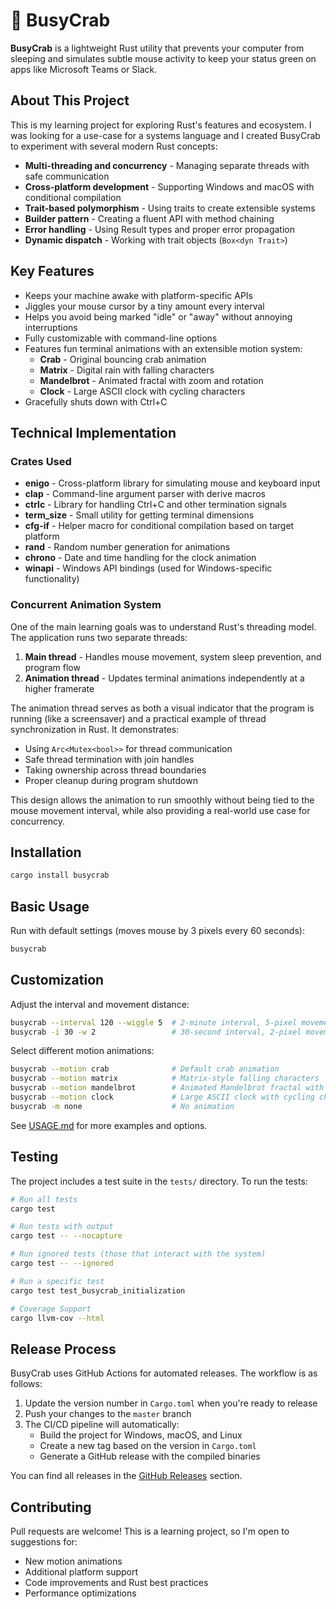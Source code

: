 # 🦀 BusyCrab

**BusyCrab** is a lightweight Rust utility that prevents your computer from sleeping and simulates subtle mouse activity to keep your status green on apps like Microsoft Teams or Slack.

## About This Project

This is my learning project for exploring Rust's features and ecosystem. I was looking for a use-case for a systems language and I created BusyCrab to experiment with several modern Rust concepts:

- **Multi-threading and concurrency** - Managing separate threads with safe communication
- **Cross-platform development** - Supporting Windows and macOS with conditional compilation
- **Trait-based polymorphism** - Using traits to create extensible systems
- **Builder pattern** - Creating a fluent API with method chaining
- **Error handling** - Using Result types and proper error propagation
- **Dynamic dispatch** - Working with trait objects (`Box<dyn Trait>`)

## Key Features

- Keeps your machine awake with platform-specific APIs  
- Jiggles your mouse cursor by a tiny amount every interval  
- Helps you avoid being marked "idle" or "away" without annoying interruptions  
- Fully customizable with command-line options
- Features fun terminal animations with an extensible motion system:
  - **Crab** - Original bouncing crab animation
  - **Matrix** - Digital rain with falling characters
  - **Mandelbrot** - Animated fractal with zoom and rotation
  - **Clock** - Large ASCII clock with cycling characters
- Gracefully shuts down with Ctrl+C

## Technical Implementation

### Crates Used

- **enigo** - Cross-platform library for simulating mouse and keyboard input
- **clap** - Command-line argument parser with derive macros
- **ctrlc** - Library for handling Ctrl+C and other termination signals
- **term_size** - Small utility for getting terminal dimensions
- **cfg-if** - Helper macro for conditional compilation based on target platform
- **rand** - Random number generation for animations
- **chrono** - Date and time handling for the clock animation
- **winapi** - Windows API bindings (used for Windows-specific functionality)

### Concurrent Animation System

One of the main learning goals was to understand Rust's threading model. The application runs two separate threads:

1. **Main thread** - Handles mouse movement, system sleep prevention, and program flow
2. **Animation thread** - Updates terminal animations independently at a higher framerate

The animation thread serves as both a visual indicator that the program is running (like a screensaver) and a practical example of thread synchronization in Rust. It demonstrates:

- Using `Arc<Mutex<bool>>` for thread communication
- Safe thread termination with join handles
- Taking ownership across thread boundaries
- Proper cleanup during program shutdown

This design allows the animation to run smoothly without being tied to the mouse movement interval, while also providing a real-world use case for concurrency.

## Installation

```bash
cargo install busycrab
```

## Basic Usage

Run with default settings (moves mouse by 3 pixels every 60 seconds):

```bash
busycrab
```

## Customization

Adjust the interval and movement distance:

```bash
busycrab --interval 120 --wiggle 5  # 2-minute interval, 5-pixel movement
busycrab -i 30 -w 2                 # 30-second interval, 2-pixel movement
```

Select different motion animations:

```bash
busycrab --motion crab              # Default crab animation
busycrab --motion matrix            # Matrix-style falling characters
busycrab --motion mandelbrot        # Animated Mandelbrot fractal with zoom
busycrab --motion clock             # Large ASCII clock with cycling characters
busycrab -m none                    # No animation
```

See [USAGE.md](USAGE.md) for more examples and options.

## Testing

The project includes a test suite in the `tests/` directory. To run the tests:

```bash
# Run all tests
cargo test

# Run tests with output
cargo test -- --nocapture

# Run ignored tests (those that interact with the system)
cargo test -- --ignored

# Run a specific test
cargo test test_busycrab_initialization

# Coverage Support
cargo llvm-cov --html
```

## Release Process

BusyCrab uses GitHub Actions for automated releases. The workflow is as follows:

1. Update the version number in `Cargo.toml` when you're ready to release
2. Push your changes to the `master` branch
3. The CI/CD pipeline will automatically:
   - Build the project for Windows, macOS, and Linux
   - Create a new tag based on the version in `Cargo.toml`
   - Generate a GitHub release with the compiled binaries

You can find all releases in the [GitHub Releases](https://github.com/guinetik/busycrab/releases) section.

## Contributing

Pull requests are welcome! This is a learning project, so I'm open to suggestions for:

- New motion animations
- Additional platform support
- Code improvements and Rust best practices
- Performance optimizations

